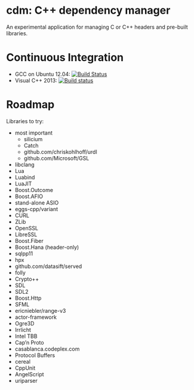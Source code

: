 # cdm: C++ dependency manager
An experimental application for managing C or C++ headers and pre-built
libraries.

# Continuous Integration
* GCC on Ubuntu 12.04: [![Build Status](https://travis-ci.org/TyRoXx/cdm.svg)](https://travis-ci.org/TyRoXx/cdm)
* Visual C++ 2013: [![Build status](https://ci.appveyor.com/api/projects/status/gicp12vo9mldy1fa?svg=true)](https://ci.appveyor.com/project/TyRoXx/cdm)

# Roadmap
Libraries to try:
* most important
  * silicium
  * Catch
  * github.com/chriskohlhoff/urdl
  * github.com/Microsoft/GSL
* libclang
* Lua
* Luabind
* LuaJIT
* Boost.Outcome
* Boost.AFIO
* stand-alone ASIO
* eggs-cpp/variant
* CURL
* ZLib
* OpenSSL
* LibreSSL
* Boost.Fiber
* Boost.Hana (header-only)
* sqlpp11
* hpx
* github.com/datasift/served
* folly
* Crypto++
* SDL
* SDL2
* Boost.Http
* SFML
* ericniebler/range-v3
* actor-framework
* Ogre3D
* Irrlicht
* Intel TBB
* Cap’n Proto
* casablanca.codeplex.com
* Protocol Buffers
* cereal
* CppUnit
* AngelScript
* uriparser
